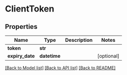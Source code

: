 # ClientToken

## Properties
Name | Type | Description | Notes
------------ | ------------- | ------------- | -------------
**token** | **str** |  | 
**expiry_date** | **datetime** |  | [optional] 

[[Back to Model list]](../README.md#documentation-for-models) [[Back to API list]](../README.md#documentation-for-api-endpoints) [[Back to README]](../README.md)


